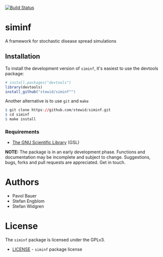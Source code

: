 [![Build Status](https://travis-ci.org/stewid/siminf.png)](https://travis-ci.org/stewid/siminf)

# siminf
A framework for stochastic disease spread simulations

## Installation

To install the development version of `siminf`, it's easiest to use the
devtools package:

```r
# install.packages("devtools")
library(devtools)
install_github("stewid/siminf"")
```

Another alternative is to use `git` and `make`

```r
$ git clone https://github.com/stewid/siminf.git
$ cd siminf
$ make install
```

### Requirements

* [The GNU Scientific Library](http://www.gnu.org/software/gsl/) (GSL)

**NOTE:** The package is in an early development phase. Functions and
documentation may be incomplete and subject to change. Suggestions,
bugs, forks and pull requests are appreciated. Get in touch.

# Authors

* Pavol Bauer
* Stefan Engblom
* Stefan Widgren

# License

The `siminf` package is licensed under the GPLv3.

- [LICENSE](LICENSE) - `siminf` package license
